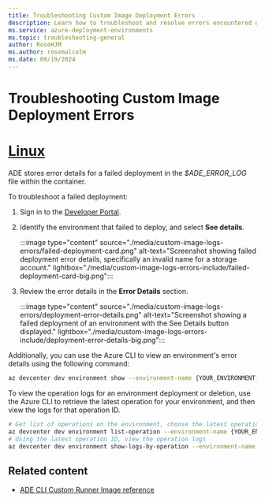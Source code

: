 ```yaml
---
title: Troubleshooting Custom Image Deployment Errors
description: Learn how to troubleshoot and resolve errors encountered during custom image deployments in Azure Deployment Environments.
ms.service: azure-deployment-environments
ms.topic: troubleshooting-general
author: RoseHJM
ms.author: rosemalcolm
ms.date: 09/19/2024
---
```

# Troubleshooting Custom Image Deployment Errors

# [Linux](#tab/linux)

ADE stores error details for a failed deployment in the *$ADE_ERROR_LOG* file within the container. 

To troubleshoot a failed deployment:

1. Sign in to the [Developer Portal](https://aka.ms/devbox-portal).
1. Identify the environment that failed to deploy, and select **See details**.

    :::image type="content" source="./media/custom-image-logs-errors/failed-deployment-card.png" alt-text="Screenshot showing failed deployment error details, specifically an invalid name for a storage account." lightbox="./media/custom-image-logs-errors-include/failed-deployment-card-big.png":::

1. Review the error details in the **Error Details** section.

    :::image type="content" source="./media/custom-image-logs-errors/deployment-error-details.png" alt-text="Screenshot showing a failed deployment of an environment with the See Details button displayed." lightbox="./media/custom-image-logs-errors-include/deployment-error-details-big.png":::

Additionally, you can use the Azure CLI to view an environment's error details using the following command:
```bash
az devcenter dev environment show --environment-name {YOUR_ENVIRONMENT_NAME} --project {YOUR_PROJECT_NAME}
```

To view the operation logs for an environment deployment or deletion, use the Azure CLI to retrieve the latest operation for your environment, and then view the logs for that operation ID.

```bash
# Get list of operations on the environment, choose the latest operation
az devcenter dev environment list-operation --environment-name {YOUR_ENVIRONMENT_NAME} --project {YOUR_PROJECT_NAME}
# Using the latest operation ID, view the operation logs
az devcenter dev environment show-logs-by-operation --environment-name {YOUR_ENVIRONMENT_NAME} --project {YOUR_PROJECT_NAME} --operation-id {LATEST_OPERATION_ID}
```

## Related content

- [ADE CLI Custom Runner Image reference](https://aka.ms/deployment-environments/ade-cli-reference)